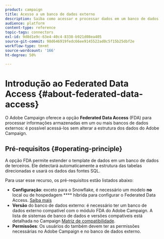 ```yaml
---
product: campaign
title: Acesso a um banco de dados externo
description: Saiba como acessar e processar dados em um banco de dados externo
audience: platform
content-type: reference
topic-tags: connectors
exl-id: 9d8d1e9c-63e4-40c4-8338-b921d08ea405
source-git-commit: 98d646919fedc66ee9145522ad0c5f15b25dbf2e
workflow-type: tm+mt
source-wordcount: '166'
ht-degree: 50%

---
```


# Introdução ao Federated Data Access {#about-federated-data-access}

O Adobe Campaign oferece a opção **Federated Data Access** (FDA) para processar informações armazenadas em um ou mais bancos de dados externos: é possível acessá-los sem alterar a estrutura dos dados do Adobe Campaign.

## Pré-requisitos {#operating-principle}

A opção FDA permite estender o template de dados em um banco de dados de terceiros. Ele detectará automaticamente a estrutura das tabelas direcionadas e usará os dados das fontes SQL.

Para usar esse recurso, os pré-requisitos estão listados abaixo:

* **Configuração**: exceto para o Snowflake, é necessário um modelo  **no** local ou de hospedagem  **** híbrida para configurar o Federated Data Access. [Saiba mais](../../installation/using/hosting-models.md)
* **Versão** do banco de dados externo: é necessário ter um banco de dados externo compatível com o módulo FDA do Adobe Campaign. A lista de sistemas de banco de dados e versões compatíveis está detalhada no Campaign [Matriz de compatibilidade](../../rn/using/compatibility-matrix.md#FederatedDataAccessFDA).
* **Permissões**: Os usuários do também devem ter as permissões  [ ](../../installation/using/remote-database-access-rights.md) necessárias no Adobe Campaign e no banco de dados externo.

